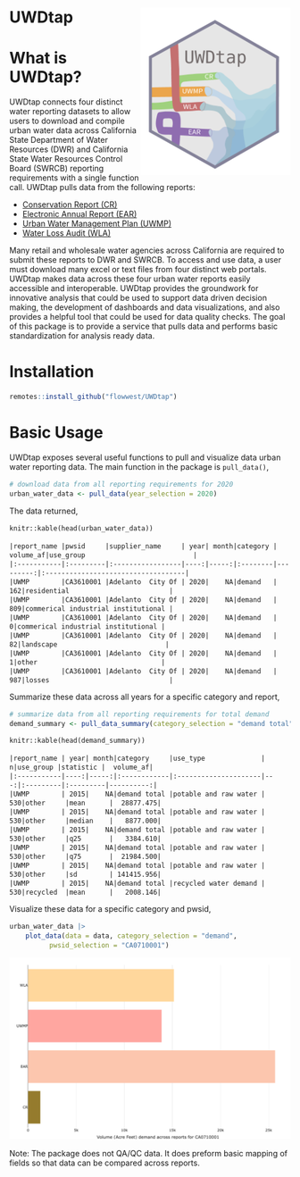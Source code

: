 # UWDtap <a href='https://FlowWest.github.io/UWDtap'><img src='man/figures/logo.png' align="right" height="300" style="float:right; height:300px;"/></a> 

# What is UWDtap?
UWDtap connects four distinct water reporting datasets to allow users to download and compile urban water data across California State Department of Water Resources (DWR) and California State Water Resources Control Board (SWRCB) reporting requirements with a single function call. UWDtap pulls data from the following reports:

* [Conservation Report (CR)](https://data.ca.gov/dataset/drinking-water-public-water-system-operations-monthly-water-production-and-conservation-information)
* [Electronic Annual Report (EAR)](https://www.waterboards.ca.gov/drinking_water/certlic/drinkingwater/eardata.html)
* [Urban Water Management Plan (UWMP)](https://wuedata.water.ca.gov/)
* [Water Loss Audit (WLA)](https://wuedata.water.ca.gov/public/awwa_data_export/water_audit_data_conv_to_af.xls)

Many retail and wholesale water agencies across California are required to submit these reports to DWR and SWRCB. To access and use data, a user must download many excel or text files from four distinct web portals. UWDtap makes data across these four urban water reports easily accessible and interoperable. UWDtap provides the groundwork for innovative analysis that could be used to support data driven decision making, the development of dashboards and data visualizations, and also provides a helpful tool that could be used for data quality checks.  The goal of this package is to provide a service that pulls data and performs basic standardization for analysis ready data.


# Installation

```r 
remotes::install_github("flowwest/UWDtap")
```

# Basic Usage 

UWDtap exposes several useful functions to pull and visualize data urban water reporting data. 
The main function in the package is `pull_data()`, 

```r 
# download data from all reporting requirements for 2020
urban_water_data <- pull_data(year_selection = 2020)
```

The data returned,

```
knitr::kable(head(urban_water_data))

|report_name |pwsid     |supplier_name     | year| month|category | volume_af|use_group                           |
|:-----------|:---------|:-----------------|----:|-----:|:--------|---------:|:-----------------------------------|
|UWMP        |CA3610001 |Adelanto  City Of | 2020|    NA|demand   |       162|residential                         |
|UWMP        |CA3610001 |Adelanto  City Of | 2020|    NA|demand   |       809|commerical industrial institutional |
|UWMP        |CA3610001 |Adelanto  City Of | 2020|    NA|demand   |         0|commerical industrial institutional |
|UWMP        |CA3610001 |Adelanto  City Of | 2020|    NA|demand   |        82|landscape                           |
|UWMP        |CA3610001 |Adelanto  City Of | 2020|    NA|demand   |         1|other                               |
|UWMP        |CA3610001 |Adelanto  City Of | 2020|    NA|demand   |       987|losses                              |
```

Summarize these data across all years for a specific category and report,

```r
# summarize data from all reporting requirements for total demand
demand_summary <- pull_data_summary(category_selection = "demand total")
```

```
knitr::kable(head(demand_summary))

|report_name | year| month|category     |use_type              |   n|use_group |statistic |  volume_af|
|:-----------|----:|-----:|:------------|:---------------------|---:|:---------|:---------|----------:|
|UWMP        | 2015|    NA|demand total |potable and raw water | 530|other     |mean      |  28877.475|
|UWMP        | 2015|    NA|demand total |potable and raw water | 530|other     |median    |   8877.000|
|UWMP        | 2015|    NA|demand total |potable and raw water | 530|other     |q25       |   3384.610|
|UWMP        | 2015|    NA|demand total |potable and raw water | 530|other     |q75       |  21984.500|
|UWMP        | 2015|    NA|demand total |potable and raw water | 530|other     |sd        | 141415.956|
|UWMP        | 2015|    NA|demand total |recycled water demand | 530|recycled  |mean      |   2008.146|
```


Visualize these data for a specific category and pwsid,

```r 
urban_water_data |> 
    plot_data(data = data, category_selection = "demand", 
          pwsid_selection = "CA0710001")
```

![](https://github.com/FlowWest/UWDtap/blob/main/man/figures/demand_plot.png)

Note: The package does not QA/QC data. It does preform basic mapping of fields so that data can be compared across reports.

  
  
